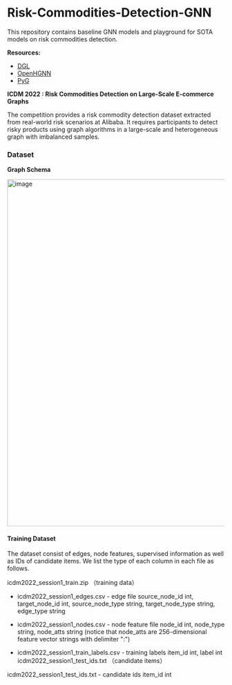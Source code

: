 # Risk-Commodities-Detection-GNN

This repository contains baseline GNN models and playground for SOTA models on risk commodities detection. 

**Resources:**

- [DGL](https://github.com/dglai)
- [OpenHGNN](https://github.com/BUPT-GAMMA/OpenHGNN)
- [PyG](https://github.com/pyg-team/pytorch_geometric)

**ICDM 2022 : Risk Commodities Detection on Large-Scale E-commerce Graphs**

The competition provides a risk commodity detection dataset extracted from real-world risk scenarios at Alibaba. It requires participants to detect risky products using graph algorithms in a large-scale and heterogeneous graph with imbalanced samples.

### Dataset
**Graph Schema**

<img width="804" alt="image" src="https://user-images.githubusercontent.com/46979228/179384103-bff4b21a-b0d1-427a-8ed2-b80820e2355a.png">

#### Training Dataset

The dataset consist of edges, node features, supervised information as well as IDs of candidate items. We list the type of each column in each file as follows.

icdm2022_session1_train.zip （training data）

- icdm2022_session1_edges.csv - edge file
source_node_id int, target_node_id int, source_node_type string, target_node_type string, edge_type string

- icdm2022_session1_nodes.csv - node feature file
node_id int, node_type string, node_atts string (notice that node_atts are 256-dimensional feature vector strings with delimiter ":")

- icdm2022_session1_train_labels.csv - training labels
item_id int, label int
icdm2022_session1_test_ids.txt （candidate items）

icdm2022_session1_test_ids.txt - candidate ids
item_id int
